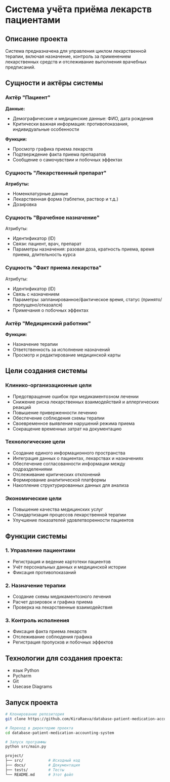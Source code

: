 # Система учёта приёма лекарств пациентами

## Описание проекта

Система предназначена для управления циклом лекарственной терапии, включая назначение, контроль за применением лекарственных средств и отслеживание выполнения врачебных предписаний.

## Сущности и актёры системы

### Актёр "Пациент"

**Данные:**
- Демографические и медицинские данные: ФИО, дата рождения
- Критически важная информация: противопоказания, индивидуальные особенности

**Функции:**
- Просмотр графика приема лекарств
- Подтверждение факта приема препаратов
- Сообщение о самочувствии и побочных эффектах

### Сущность "Лекарственный препарат"

**Атрибуты:**
- Номенклатурные данные
- Лекарственная форма (таблетки, раствор и т.д.)
- Дозировка

### Сущность "Врачебное назначение"

Атрибуты:
- Идентификатор (ID)
- Связи: пациент, врач, препарат
- Параметры назначения: разовая доза, кратность приема, время приема, длительность курса

### Сущность "Факт приема лекарства"

Атрибуты:
- Идентификатор (ID)
- Связь с назначением
- Параметры: запланированное/фактическое время, статус (принято/пропущено/отказался)
- Примечания о побочных эффектах

### Актёр "Медицинский работник"

**Функции:**
- Назначение терапии
- Ответственность за исполнение назначений
- Просмотр и редактирование медицинской карты

## Цели создания системы

### Клинико-организационные цели
- Предотвращение ошибок при медикаментозном лечении
- Снижение риска лекарственных взаимодействий и аллергических реакций
- Повышение приверженности лечению
- Обеспечение соблюдения схемы терапии
- Своевременное выявление нарушений режима приема
- Сокращение временных затрат на документацию

### Технологические цели
- Создание единого информационного пространства
- Интеграция данных о пациентах, лекарствах и назначениях
- Обеспечение согласованности информации между подразделениями
- Отслеживание критических отклонений
- Формирование аналитической платформы
- Накопление структурированных данных для анализа

### Экономические цели
- Повышение качества медицинских услуг
- Стандартизация процессов лекарственной терапии
- Улучшение показателей удовлетворенности пациентов

## Функции системы

### 1. Управление пациентами
- Регистрация и ведение картотеки пациентов
- Учёт персональных данных и медицинской истории
- Фиксация противопоказаний

### 2. Назначение терапии
- Создание схемы медикаментозного лечения
- Расчет дозировок и графика приема
- Проверка на лекарственные взаимодействия

### 3. Контроль исполнения
- Фиксация факта приема лекарств
- Отслеживание соблюдения графика
- Регистрация пропусков и побочных эффектов
## Технологии для создания проекта:
- язык Python
- Pycharm
- Git
- Usecase Diagrams

## Запуск проекта

```bash
# Клонирование репозитория
git clone https://github.com/KiraRaeva/database-patient-medication-accounting-system-.git

# Переход в директорию проекта
cd database-patient-medication-accounting-system

# Запуск программы
python src/main.py

project/
├── src/           # Исходный код
├── docs/          # Документация
├── tests/         # Тесты
└── README.md      # Этот файл
 
        